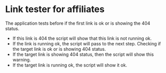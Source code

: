 # Link tester for affiliates

The application tests before if the first link is ok or is showing the 404 status.
- If this link is 404 the script will show that this link is not running ok.
- If the link is running ok, the script will pass to the next step.
Checking if the target link is ok or is showing 404 status.
- If the target link is showing 404 status, then the script will show this warning.
- If the target link is running ok, the script will show it ok.